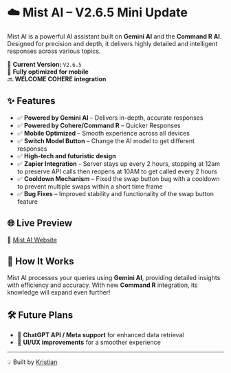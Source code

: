 # ☁️ Mist AI – V2.6.5 Mini Update

Mist AI is a powerful AI assistant built on **Gemini AI** and the **Command R AI**. Designed for precision and depth, it delivers highly detailed and intelligent responses across various topics.  

🚀 **Current Version:** `V2.6.5`  
📱 **Fully optimized for mobile**  
🔜 **WELCOME COHERE integration**

## ✨ Features  
- ✅ **Powered by Gemini AI** – Delivers in-depth, accurate responses  
- ✅ **Powered by Cohere/Command R** – Quicker Responses  
- ✅ **Mobile Optimized** – Smooth experience across all devices  
- ✅ **Switch Model Button** – Change the AI model to get different responses  
- ✅ **High-tech and futuristic design**  
- ✅ **Zapier Integration** – Server stays up every 2 hours, stopping at 12am to preserve API calls then reopens at 10AM to get called every 2 hours 
- ✅ **Cooldown Mechanism** – Fixed the swap button bug with a cooldown to prevent multiple swaps within a short time frame  
- ✅ **Bug Fixes** – Improved stability and functionality of the swap button feature  

## 🌐 Live Preview  
🔗 [Mist AI Website](https://mistai.netlify.app)  

## 📌 How It Works  
Mist AI processes your queries using **Gemini AI**, providing detailed insights with efficiency and accuracy. With new **Command R** integration, its knowledge will expand even further!  

## 🛠️ Future Plans  
- 🔹 **ChatGPT API / Meta support** for enhanced data retrieval  
- 🔹 **UI/UX improvements** for a smoother experience  

---

💡 Built by [Kristian](https://builtbykristian.netlify.app)
